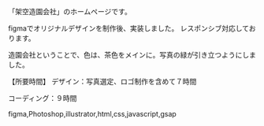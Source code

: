 「架空造園会社」のホームページです。

figmaでオリジナルデザインを制作後、実装しました。
レスポンシブ対応しております。

造園会社ということで、色は、茶色をメインに。写真の緑が引き立つようにしました。



【所要時間】
デザイン：写真選定、ロゴ制作を含めて７時間
    
コーディング：９時間

figma,Photoshop,illustrator,html,css,javascript,gsap
